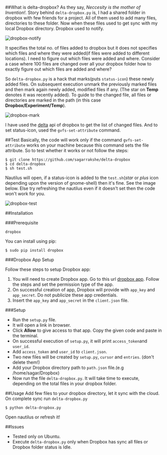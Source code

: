##What is delta-dropbox?
As they say, *Neccesity is the mother of Invention!*. Story behind `delta-dropbox.py` is, I had a shared folder in dropbox with few friends for a project. All of them  used to add many files, directories to these folder. Now when these files used to get sync with my local Dropbox directory. Dropbox used to notify.

![dropbox-notify](https://raw.github.com/sagarrakshe/delta-dropbox/master/_assets/dropbox-notify.png)

It specifies the total no. of files added to dropbox but it does not specifies which files and where they were added(if files were added to different locations). I need to figure out which files were added and where. Consider a case where 100 files are changed over all your dropbox folder how to exactly figure out which files are added and where?<br>

So `delta-dropbox.py` is a hack that marks(puts `status-icon`) these newly added files. On subsequent execution unmark the previously marked files and then mark again newly added, modified files if any. (The star on **Temp** denotes it was recently added). To guide to the changed file, all files or directories are marked in the path (in this case **Dropbox/Experiment/Temp**). 

![dropbox-mark](https://raw.github.com/sagarrakshe/delta-dropbox/master/_assets/dropbox-mark.png)

I have used the [delta](https://www.dropbox.com/static/developers/dropbox-python-sdk-1.6-docs/#dropbox.client.DropboxClient.delta) api of dropbox to get the list of changed files. And to set status-icon, used the `gvfs-set-attribute` command.

##Test
Basically, the code will work only if the command `gvfs-set-attribute` works on your machine because this command sets the file attribute. So to test whether it works or not follow the steps: 

    $ git clone https://github.com/sagarrakshe/delta-dropbox
    $ cd delta-dropbox
    $ sh test.sh

Nautilus will open, if a status-icon is added to the `test.sh`(*star* or *plus* icon depending upon the version of gnome-shell) then it's fine. See the image below. Else try refreshing the nautilus even if it doesn't set then the code won't work for you.

![dropbox-test](https://raw.github.com/sagarrakshe/delta-dropbox/master/_assets/dropbox-test.png)

##Installation

###Prerequisite

    dropbox
You can install using pip:

    $ sudo pip install dropbox

###Dropbox App Setup

Follow these steps to setup Dropbox app:
1. You will need to create Dropbox app. Go to this url [dropbox app](https://www.dropbox.com/developers/apps). Follow the steps and set the permission type of the app.
2. On successful creation of app, Dropbox will provide with `app_key` and `app_secret`. Do not publicize these app credentials.
3. Insert the `app_key` and `app_secret` in the `client.json` file.

###Setup

* Run the `setup.py` file. <br>
* It will open a link in browser. 
* Click **Allow** to give access to that app. Copy the given code and paste in the terminal.
* On successful execution of `setup.py`, it will print `access_token`and `user_id`.
* Add `access_token` and `user_id` to `client.json`.
* Two new files will be created by `setup.py`, `cursor` and `entries`. (don't delete them!)
* Add your Dropbox directory path to `path.json` file.(e.g /home/sagar/Dropbox)
* Now run the file `delta-dropbox.py`. It will take time to execute, depending on the total files in your dropbox folder.

##Usage
Add few files to your dropbox directory, let it sync with the cloud. On complete sync run `delta-dropbox.py`

    $ python delta-dropbox.py

Open nautilus or refresh it!

##Issues
* Tested only on Ubuntu.
* Execute `delta-dropbox.py` only when Dropbox has sync all files or Dropbox folder status is Idle.

